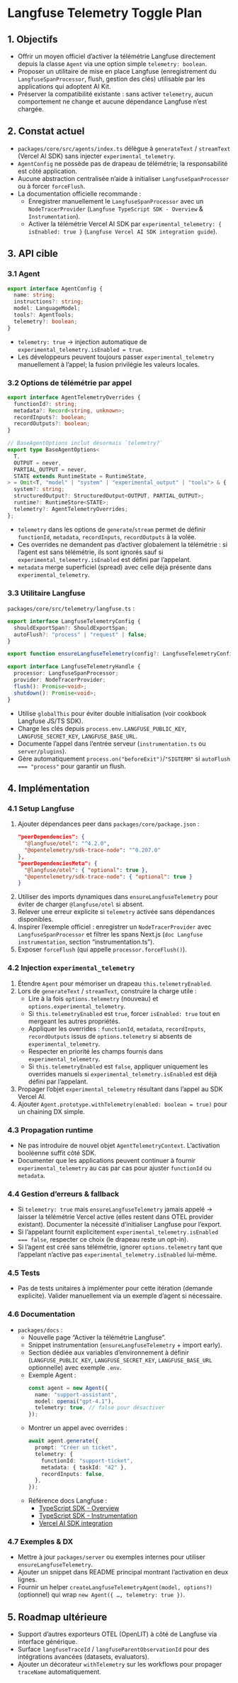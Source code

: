 # Langfuse Telemetry Toggle Plan

## 1. Objectifs
- Offrir un moyen officiel d’activer la télémétrie Langfuse directement depuis la classe `Agent` via une option simple `telemetry: boolean`.
- Proposer un utilitaire de mise en place Langfuse (enregistrement du `LangfuseSpanProcessor`, flush, gestion des clés) utilisable par les applications qui adoptent AI Kit.
- Préserver la compatibilité existante : sans activer `telemetry`, aucun comportement ne change et aucune dépendance Langfuse n’est chargée.

## 2. Constat actuel
- `packages/core/src/agents/index.ts` délègue à `generateText` / `streamText` (Vercel AI SDK) sans injecter `experimental_telemetry`.
- `AgentConfig` ne possède pas de drapeau de télémétrie; la responsabilité est côté application.
- Aucune abstraction centralisée n’aide à initialiser `LangfuseSpanProcessor` ou à forcer `forceFlush`.
- La documentation officielle recommande :
  - Enregistrer manuellement le `LangfuseSpanProcessor` avec un `NodeTracerProvider` (`Langfuse TypeScript SDK - Overview` & `Instrumentation`).
  - Activer la télémétrie Vercel AI SDK par `experimental_telemetry: { isEnabled: true }` (`Langfuse Vercel AI SDK integration guide`).

## 3. API cible
### 3.1 Agent
```ts
export interface AgentConfig {
  name: string;
  instructions?: string;
  model: LanguageModel;
  tools?: AgentTools;
  telemetry?: boolean;
}
```
- `telemetry: true` → injection automatique de `experimental_telemetry.isEnabled = true`.
- Les développeurs peuvent toujours passer `experimental_telemetry` manuellement à l’appel; la fusion privilégie les valeurs locales.

### 3.2 Options de télémétrie par appel
```ts
export interface AgentTelemetryOverrides {
  functionId?: string;
  metadata?: Record<string, unknown>;
  recordInputs?: boolean;
  recordOutputs?: boolean;
}

// BaseAgentOptions inclut désormais `telemetry?`
export type BaseAgentOptions<
  T,
  OUTPUT = never,
  PARTIAL_OUTPUT = never,
  STATE extends RuntimeState = RuntimeState,
> = Omit<T, "model" | "system" | "experimental_output" | "tools"> & {
  system?: string;
  structuredOutput?: StructuredOutput<OUTPUT, PARTIAL_OUTPUT>;
  runtime?: RuntimeStore<STATE>;
  telemetry?: AgentTelemetryOverrides;
};
```
- `telemetry` dans les options de `generate`/`stream` permet de définir `functionId`, `metadata`, `recordInputs`, `recordOutputs` à la volée.
- Ces overrides ne demandent pas d’activer globalement la télémétrie : si l’agent est sans télémétrie, ils sont ignorés sauf si `experimental_telemetry.isEnabled` est défini par l’appelant.
- `metadata` merge superficiel (spread) avec celle déjà présente dans `experimental_telemetry`.

### 3.3 Utilitaire Langfuse
`packages/core/src/telemetry/langfuse.ts` :
```ts
export interface LangfuseTelemetryConfig {
  shouldExportSpan?: ShouldExportSpan;
  autoFlush?: "process" | "request" | false;
}

export function ensureLangfuseTelemetry(config?: LangfuseTelemetryConfig): LangfuseTelemetryHandle;

export interface LangfuseTelemetryHandle {
  processor: LangfuseSpanProcessor;
  provider: NodeTracerProvider;
  flush(): Promise<void>;
  shutdown(): Promise<void>;
}
```
- Utilise `globalThis` pour éviter double initialisation (voir cookbook Langfuse JS/TS SDK).
- Charge les clés depuis `process.env.LANGFUSE_PUBLIC_KEY`, `LANGFUSE_SECRET_KEY`, `LANGFUSE_BASE_URL`.
- Documente l’appel dans l’entrée serveur (`instrumentation.ts` ou `server/plugins`).
- Gère automatiquement `process.on("beforeExit")`/`"SIGTERM"` si `autoFlush === "process"` pour garantir un flush.

## 4. Implémentation
### 4.1 Setup Langfuse
1. Ajouter dépendances peer dans `packages/core/package.json` :
   ```json
   "peerDependencies": {
     "@langfuse/otel": "^4.2.0",
     "@opentelemetry/sdk-trace-node": "^0.207.0"
   },
   "peerDependenciesMeta": {
     "@langfuse/otel": { "optional": true },
     "@opentelemetry/sdk-trace-node": { "optional": true }
   }
   ```
2. Utiliser des imports dynamiques dans `ensureLangfuseTelemetry` pour éviter de charger `@langfuse/otel` si absent.
3. Relever une erreur explicite si `telemetry` activée sans dépendances disponibles.
4. Inspirer l’exemple officiel : enregistrer un `NodeTracerProvider` avec `LangfuseSpanProcessor` et filtrer les spans Next.js (`doc Langfuse instrumentation`, section “instrumentation.ts”).
5. Exposer `forceFlush` (qui appelle `processor.forceFlush()`).

### 4.2 Injection `experimental_telemetry`
1. Étendre `Agent` pour mémoriser un drapeau `this.telemetryEnabled`.
2. Lors de `generateText` / `streamText`, construire la charge utile :
   - Lire à la fois `options.telemetry` (nouveau) et `options.experimental_telemetry`.
   - Si `this.telemetryEnabled` est `true`, forcer `isEnabled: true` tout en mergeant les autres propriétés.
   - Appliquer les overrides : `functionId`, `metadata`, `recordInputs`, `recordOutputs` issus de `options.telemetry` si absents de `experimental_telemetry`.
   - Respecter en priorité les champs fournis dans `experimental_telemetry`.
   - Si `this.telemetryEnabled` est `false`, appliquer uniquement les overrides manuels si `experimental_telemetry.isEnabled` est déjà défini par l’appelant.
3. Propager l’objet `experimental_telemetry` résultant dans l’appel au SDK Vercel AI.
4. Ajouter `Agent.prototype.withTelemetry(enabled: boolean = true)` pour un chaining DX simple.

### 4.3 Propagation runtime
- Ne pas introduire de nouvel objet `AgentTelemetryContext`. L’activation booléenne suffit côté SDK.
- Documenter que les applications peuvent continuer à fournir `experimental_telemetry` au cas par cas pour ajuster `functionId` ou `metadata`.

### 4.4 Gestion d’erreurs & fallback
- Si `telemetry: true` mais `ensureLangfuseTelemetry` jamais appelé → laisser la télémétrie Vercel active (elles restent dans OTEL provider existant). Documenter la nécessité d’initialiser Langfuse pour l’export.
- Si l’appelant fournit explicitement `experimental_telemetry.isEnabled === false`, respecter ce choix (le drapeau reste un opt-in).
- Si l’agent est créé sans télémétrie, ignorer `options.telemetry` tant que l’appelant n’active pas `experimental_telemetry.isEnabled` lui-même.

### 4.5 Tests
- Pas de tests unitaires à implémenter pour cette itération (demande explicite). Valider manuellement via un exemple d’agent si nécessaire.

### 4.6 Documentation
- `packages/docs` :
  - Nouvelle page “Activer la télémétrie Langfuse”.
  - Snippet instrumentation (`ensureLangfuseTelemetry` + import early).
  - Section dédiée aux variables d’environnement à définir (`LANGFUSE_PUBLIC_KEY`, `LANGFUSE_SECRET_KEY`, `LANGFUSE_BASE_URL` optionnelle) avec exemple `.env`.
  - Exemple Agent :
    ```ts
    const agent = new Agent({
      name: "support-assistant",
      model: openai("gpt-4.1"),
      telemetry: true, // false pour désactiver
    });
    ```
  - Montrer un appel avec overrides :
    ```ts
    await agent.generate({
      prompt: "Créer un ticket",
      telemetry: {
        functionId: "support-ticket",
        metadata: { taskId: "42" },
        recordInputs: false,
      },
    });
    ```
  - Référence docs Langfuse :
    - [TypeScript SDK - Overview](https://langfuse.com/docs/observability/sdk/typescript/overview)
    - [TypeScript SDK - Instrumentation](https://langfuse.com/docs/observability/sdk/typescript/instrumentation)
    - [Vercel AI SDK integration](https://langfuse.com/integrations/frameworks/vercel-ai-sdk)

### 4.7 Exemples & DX
- Mettre à jour `packages/server` ou exemples internes pour utiliser `ensureLangfuseTelemetry`.
- Ajouter un snippet dans README principal montrant l’activation en deux lignes.
- Fournir un helper `createLangfuseTelemetryAgent(model, options?)` (optionnel) qui wrap `new Agent({ …, telemetry: true })`.

## 5. Roadmap ultérieure
- Support d’autres exporteurs OTEL (OpenLIT) à côté de Langfuse via interface générique.
- Surface `langfuseTraceId` / `langfuseParentObservationId` pour des intégrations avancées (datasets, evaluators).
- Ajouter un décorateur `withTelemetry` sur les workflows pour propager `traceName` automatiquement.
